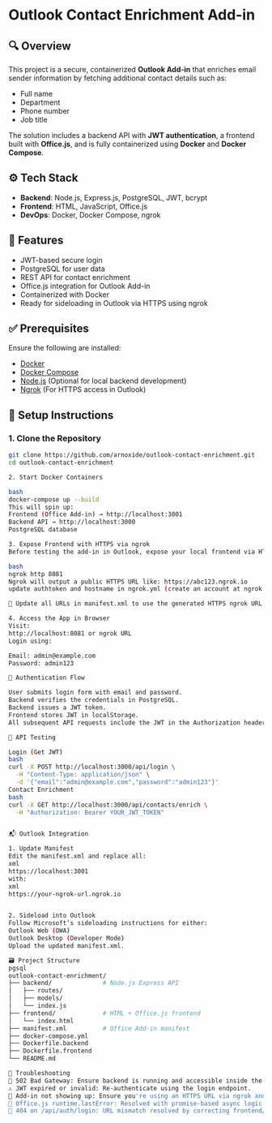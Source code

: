 
# Outlook Contact Enrichment Add-in

## 🔍 Overview
This project is a secure, containerized **Outlook Add-in** that enriches email sender information by fetching additional contact details such as:
- Full name
- Department
- Phone number
- Job title

The solution includes a backend API with **JWT authentication**, a frontend built with **Office.js**, and is fully containerized using **Docker** and **Docker Compose**.

## ⚙️ Tech Stack
- **Backend**: Node.js, Express.js, PostgreSQL, JWT, bcrypt  
- **Frontend**: HTML, JavaScript, Office.js  
- **DevOps**: Docker, Docker Compose, ngrok

## 🚀 Features
- JWT-based secure login
- PostgreSQL for user data
- REST API for contact enrichment
- Office.js integration for Outlook Add-in
- Containerized with Docker
- Ready for sideloading in Outlook via HTTPS using ngrok

## ✅ Prerequisites
Ensure the following are installed:
- [Docker](https://docs.docker.com/get-docker/)
- [Docker Compose](https://docs.docker.com/compose/)
- [Node.js](https://nodejs.org/) (Optional for local backend development)
- [Ngrok](https://ngrok.com/) (For HTTPS access in Outlook)

## 🧩 Setup Instructions

### 1. Clone the Repository
```bash
git clone https://github.com/arnoxide/outlook-contact-enrichment.git
cd outlook-contact-enrichment

2. Start Docker Containers

bash
docker-compose up --build
This will spin up:
Frontend (Office Add-in) → http://localhost:3001
Backend API → http://localhost:3000
PostgreSQL database

3. Expose Frontend with HTTPS via ngrok
Before testing the add-in in Outlook, expose your local frontend via HTTPS:

bash
ngrok http 8081
Ngrok will output a public HTTPS URL like: https://abc123.ngrok.io
update authtoken and hostname in ngrok.yml (create an account at ngrok.com)

🔁 Update all URLs in manifest.xml to use the generated HTTPS ngrok URL instead of localhost:3001.

4. Access the App in Browser
Visit:
http://localhost:8081 or ngrok URL
Login using:

Email: admin@example.com
Password: admin123

🔐 Authentication Flow

User submits login form with email and password.
Backend verifies the credentials in PostgreSQL.
Backend issues a JWT token.
Frontend stores JWT in localStorage.
All subsequent API requests include the JWT in the Authorization header.

🧪 API Testing

Login (Get JWT)
bash
curl -X POST http://localhost:3000/api/login \
  -H "Content-Type: application/json" \
  -d '{"email":"admin@example.com","password":"admin123"}'
Contact Enrichment
bash
curl -X GET http://localhost:3000/api/contacts/enrich \
  -H "Authorization: Bearer YOUR_JWT_TOKEN"


📬 Outlook Integration

1. Update Manifest
Edit the manifest.xml and replace all:
xml
https://localhost:3001
with:
xml
https://your-ngrok-url.ngrok.io


2. Sideload into Outlook
Follow Microsoft’s sideloading instructions for either:
Outlook Web (OWA)
Outlook Desktop (Developer Mode)
Upload the updated manifest.xml.

🗃️ Project Structure
pgsql
outlook-contact-enrichment/
├── backend/              # Node.js Express API
│   ├── routes/
│   ├── models/
│   └── index.js
├── frontend/             # HTML + Office.js frontend
│   └── index.html
├── manifest.xml          # Office Add-in manifest
├── docker-compose.yml
├── Dockerfile.backend
├── Dockerfile.frontend
└── README.md

🧠 Troubleshooting
🔴 502 Bad Gateway: Ensure backend is running and accessible inside the Docker network.
⚠️ JWT expired or invalid: Re-authenticate using the login endpoint.
🧩 Add-in not showing up: Ensure you're using an HTTPS URL via ngrok and manifest.xml is updated accordingly.
🧯 Office.js runtime.lastError: Resolved with promise-based async logic.
🧙 404 on /api/auth/login: URL mismatch resolved by correcting frontend/backend routes.